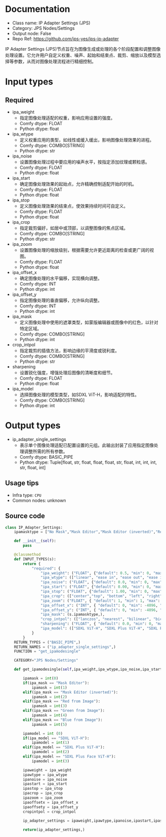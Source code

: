 
# Documentation
- Class name: IP Adapter Settings (JPS)
- Category: JPS Nodes/Settings
- Output node: False
- Repo Ref: https://github.com/jps-yes/jps-ip-adapter

IP Adapter Settings (JPS)节点旨在为图像生成或处理的各个阶段配置和调整图像处理设置。它允许用户自定义权重、噪声、起始和结束点、裁剪、缩放以及模型选择等参数，从而对图像处理流程进行精细控制。

# Input types
## Required
- ipa_weight
    - 指定图像处理适配的权重，影响应用设置的强度。
    - Comfy dtype: FLOAT
    - Python dtype: float
- ipa_wtype
    - 定义权重应用的类型，如线性或缓入缓出，影响图像处理效果的进程。
    - Comfy dtype: COMBO[STRING]
    - Python dtype: str
- ipa_noise
    - 设置图像处理过程中要应用的噪声水平，按指定添加纹理或颗粒感。
    - Comfy dtype: FLOAT
    - Python dtype: float
- ipa_start
    - 确定图像处理效果的起始点，允许精确控制适配开始的时机。
    - Comfy dtype: FLOAT
    - Python dtype: float
- ipa_stop
    - 定义图像处理效果的结束点，使效果持续时间可自定义。
    - Comfy dtype: FLOAT
    - Python dtype: float
- ipa_crop
    - 指定裁剪偏好，如居中或顶部，以调整图像的焦点区域。
    - Comfy dtype: COMBO[STRING]
    - Python dtype: str
- ipa_zoom
    - 设置图像处理的缩放级别，根据需要允许更近距离的检查或更广阔的视图。
    - Comfy dtype: FLOAT
    - Python dtype: float
- ipa_offset_x
    - 确定图像处理的水平偏移，实现横向调整。
    - Comfy dtype: INT
    - Python dtype: int
- ipa_offset_y
    - 指定图像处理的垂直偏移，允许纵向调整。
    - Comfy dtype: INT
    - Python dtype: int
- ipa_mask
    - 定义图像处理中使用的遮罩类型，如蒙版编辑器或图像中的红色，以针对特定区域。
    - Comfy dtype: COMBO[STRING]
    - Python dtype: int
- crop_intpol
    - 指定裁剪的插值方法，影响边缘的平滑度或锐利度。
    - Comfy dtype: COMBO[STRING]
    - Python dtype: str
- sharpening
    - 设置锐化强度，增强处理后图像的清晰度和细节。
    - Comfy dtype: FLOAT
    - Python dtype: float
- ipa_model
    - 选择图像处理的模型类型，如SDXL ViT-H，影响适配的特性。
    - Comfy dtype: COMBO[STRING]
    - Python dtype: int

# Output types
- ip_adapter_single_settings
    - 表示单个图像处理适配已配置设置的元组。此输出封装了应用指定图像处理调整所需的所有参数。
    - Comfy dtype: BASIC_PIPE
    - Python dtype: Tuple[float, str, float, float, float, str, float, int, int, int, str, float, int]


## Usage tips
- Infra type: `CPU`
- Common nodes: unknown


## Source code
```python
class IP_Adapter_Settings:
    ipamasktype = ["No Mask","Mask Editor","Mask Editor (inverted)","Red from Image","Green from Image","Blue from Image"]    

    def __init__(self):
        pass

    @classmethod
    def INPUT_TYPES(s):
        return {
            "required": {
                "ipa_weight": ("FLOAT", {"default": 0.5, "min": 0, "max": 3, "step": 0.01}),
                "ipa_wtype": (["linear", "ease in", "ease out", "ease in-out", "reverse in-out", "weak input", "weak output", "weak middle", "strong middle"],),
                "ipa_noise": ("FLOAT", {"default": 0.0, "min": 0, "max": 1, "step": 0.05}),
                "ipa_start": ("FLOAT", {"default": 0.00, "min": 0, "max": 1, "step": 0.05}),
                "ipa_stop": ("FLOAT", {"default": 1.00, "min": 0, "max": 1, "step": 0.05}),
                "ipa_crop": (["center","top", "bottom", "left", "right"],),
                "ipa_zoom": ("FLOAT", { "default": 1, "min": 1, "max": 5, "step": 0.1, "display": "number" }),
                "ipa_offset_x": ("INT", { "default": 0, "min": -4096, "max": 4096, "step": 1, "display": "number" }),
                "ipa_offset_y": ("INT", { "default": 0, "min": -4096, "max": 4096, "step": 1, "display": "number" }),                
                "ipa_mask": (s.ipamasktype,),
                "crop_intpol": (["lanczos", "nearest", "bilinear", "bicubic", "area", "nearest-exact"],),
                "sharpening": ("FLOAT", { "default": 0.0, "min": 0, "max": 1, "step": 0.05, "display": "number" }),
                "ipa_model": (["SDXL ViT-H", "SDXL Plus ViT-H", "SDXL Plus Face ViT-H"],),
            }
        }
    RETURN_TYPES = ("BASIC_PIPE",)
    RETURN_NAMES = ("ip_adapter_single_settings",)
    FUNCTION = "get_ipamodesingle"

    CATEGORY="JPS Nodes/Settings"

    def get_ipamodesingle(self,ipa_weight,ipa_wtype,ipa_noise,ipa_start,ipa_stop,ipa_crop,ipa_zoom,ipa_offset_x,ipa_offset_y,ipa_mask,crop_intpol,sharpening,ipa_model):

        ipamask = int(0)
        if(ipa_mask == "Mask Editor"):
            ipamask = int(1)
        elif(ipa_mask == "Mask Editor (inverted)"):
            ipamask = int(2)
        elif(ipa_mask == "Red from Image"):
            ipamask = int(3)
        elif(ipa_mask == "Green from Image"):
            ipamask = int(4)
        elif(ipa_mask == "Blue from Image"):
            ipamask = int(5)

        ipamodel = int (0)
        if(ipa_model == "SDXL ViT-H"):
            ipamodel = int(1)
        elif(ipa_model == "SDXL Plus ViT-H"):
            ipamodel = int(2)
        elif(ipa_model == "SDXL Plus Face ViT-H"):
            ipamodel = int(3)

        ipaweight = ipa_weight
        ipawtype = ipa_wtype
        ipanoise = ipa_noise
        ipastart = ipa_start
        ipastop = ipa_stop
        ipacrop = ipa_crop
        ipazoom = ipa_zoom
        ipaoffsetx = ipa_offset_x
        ipaoffsety = ipa_offset_y
        cropintpol = crop_intpol
        
        ip_adapter_settings = ipaweight,ipawtype,ipanoise,ipastart,ipastop,ipacrop,ipazoom,ipaoffsetx,ipaoffsety,ipamask,cropintpol,sharpening,ipamodel

        return(ip_adapter_settings,)

```
